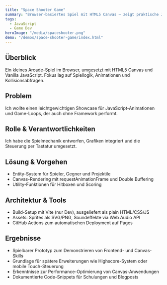 ```yaml
---
title: "Space Shooter Game"
summary: "Browser-basiertes Spiel mit HTML5 Canvas – zeigt praktische JavaScript-Anwendung und Game Development"
tags:
  - JavaScript
  - Game Dev
heroImage: "/media/spaceshooter.png"
demo: "/demos/space-shooter-game/index.html"
---
```

## Überblick
Ein kleines Arcade-Spiel im Browser, umgesetzt mit HTML5 Canvas und Vanilla JavaScript. Fokus lag auf Spiellogik, Animationen und Kollisionsabfragen.

## Problem
Ich wollte einen leichtgewichtigen Showcase für JavaScript-Animationen und Game-Loops, der auch ohne Framework performt.

## Rolle & Verantwortlichkeiten
Ich habe die Spielmechanik entworfen, Grafiken integriert und die Steuerung per Tastatur umgesetzt.

## Lösung & Vorgehen
- Entity-System für Spieler, Gegner und Projektile
- Canvas-Rendering mit requestAnimationFrame und Double Buffering
- Utility-Funktionen für Hitboxen und Scoring

## Architektur & Tools
- Build-Setup mit Vite (nur Dev), ausgeliefert als plain HTML/CSS/JS
- Assets: Sprites als SVG/PNG, Soundeffekte via Web Audio API
- GitHub Actions zum automatischen Deployment auf Pages

## Ergebnisse
- Spielbarer Prototyp zum Demonstrieren von Frontend- und Canvas-Skills
- Grundlage für spätere Erweiterungen wie Highscore-System oder mobile Touch-Steuerung
- Erkenntnisse zur Performance-Optimierung von Canvas-Anwendungen
- Dokumentierte Code-Snippets für Schulungen und Blogposts
